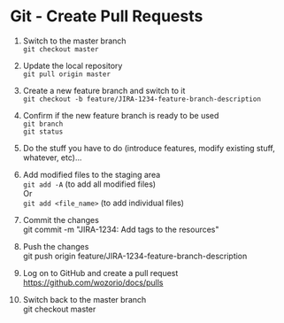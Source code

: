 # Git - Create Pull Requests

1. Switch to the master branch\
`git checkout master`

1. Update the local repository\
`git pull origin master`

1. Create a new feature branch and switch to it\
`git checkout -b feature/JIRA-1234-feature-branch-description`

1. Confirm if the new feature branch is ready to be used\
`git branch`\
`git status`

1. Do the stuff you have to do (introduce features, modify existing stuff, whatever, etc)...

1. Add modified files to the staging area\
`git add -A` (to add all modified files)\
Or\
`git add <file_name>` (to add individual files)

1. Commit the changes\
git commit -m "JIRA-1234: Add tags to the resources"

1. Push the changes\
git push origin feature/JIRA-1234-feature-branch-description

1. Log on to GitHub and create a pull request\
https://github.com/wozorio/docs/pulls

1. Switch back to the master branch\
git checkout master
